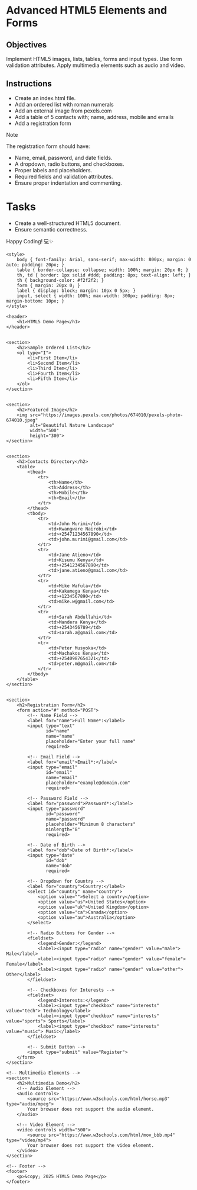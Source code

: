 # Advanced HTML5 Elements and Forms

## Objectives
Implement HTML5 images, lists, tables, forms and input types.
Use form validation attributes.
Apply multimedia elements such as audio and video.

## Instructions

- Create an index.html file.
- Add an ordered list with roman numerals
- Add an external image from pexels.com
- Add a table of 5 contacts with; name, address, mobile and emails
- Add a registration form

>[!NOTE]
>  The registration form should have:
>- Name, email, password, and date fields.
>- A dropdown, radio buttons, and checkboxes.
>- Proper labels and placeholders.
>- Required fields and validation attributes.
>- Ensure proper indentation and commenting.
 
# Tasks
- Create a well-structured HTML5 document.
- Ensure semantic correctness.

Happy Coding! 💻✨

<html lang="en">
<head>
    <meta charset="UTF-8">
    <meta name="viewport" content="width=device-width, initial-scale=1.0">
    <title>HTML5 Document Assignment</title>
    
    <style>
        body { font-family: Arial, sans-serif; max-width: 800px; margin: 0 auto; padding: 20px; }
        table { border-collapse: collapse; width: 100%; margin: 20px 0; }
        th, td { border: 1px solid #ddd; padding: 8px; text-align: left; }
        th { background-color: #f2f2f2; }
        form { margin: 20px 0; }
        label { display: block; margin: 10px 0 5px; }
        input, select { width: 100%; max-width: 300px; padding: 8px; margin-bottom: 10px; }
    </style>
</head>
<body>
 
    <header>
        <h1>HTML5 Demo Page</h1>
    </header>

   
    <section>
        <h2>Sample Ordered List</h2>
        <ol type="I">
            <li>First Item</li>
            <li>Second Item</li>
            <li>Third Item</li>
            <li>Fourth Item</li>
            <li>Fifth Item</li>
        </ol>
    </section>

   
    <section>
        <h2>Featured Image</h2>
        <img src="https://images.pexels.com/photos/674010/pexels-photo-674010.jpeg" 
             alt="Beautiful Nature Landscape" 
             width="500" 
             height="300">
    </section>

  
    <section>
        <h2>Contacts Directory</h2>
        <table>
            <thead>
                <tr>
                    <th>Name</th>
                    <th>Address</th>
                    <th>Mobile</th>
                    <th>Email</th>
                </tr>
            </thead>
            <tbody>
                <tr>
                    <td>John Murimi</td>
                    <td>Kwangware Nairobi</td>
                    <td>+25471234567890</td>
                    <td>john.murimi@gmail.com</td>
                </tr>
                <tr>
                    <td>Jane Atieno</td>
                    <td>Kisumu Kenya</td>
                    <td>+2541234567890</td>
                    <td>jane.atieno@gmail.com</td>
                </tr>
                <tr>
                    <td>Mike Wafula</td>
                    <td>Kakamega Kenya</td>
                    <td>+1234567890</td>
                    <td>mike.w@gmail.com</td>
                </tr>
                <tr>
                    <td>Sarah Abdullahi</td>
                    <td>Mandera Kenya</td>
                    <td>+2543456789</td>
                    <td>sarah.a@gmail.com</td>
                </tr>
                <tr>
                    <td>Peter Musyoka</td>
                    <td>Machakos Kenya</td>
                    <td>+2540987654321</td>
                    <td>peter.m@gmail.com</td>
                </tr>
            </tbody>
        </table>
    </section>

    
    <section>
        <h2>Registration Form</h2>
        <form action="#" method="POST">
            <!-- Name Field -->
            <label for="name">Full Name*:</label>
            <input type="text" 
                   id="name" 
                   name="name" 
                   placeholder="Enter your full name" 
                   required>

            <!-- Email Field -->
            <label for="email">Email*:</label>
            <input type="email" 
                   id="email" 
                   name="email" 
                   placeholder="example@domain.com" 
                   required>

            <!-- Password Field -->
            <label for="password">Password*:</label>
            <input type="password" 
                   id="password" 
                   name="password" 
                   placeholder="Minimum 8 characters" 
                   minlength="8" 
                   required>

            <!-- Date of Birth -->
            <label for="dob">Date of Birth*:</label>
            <input type="date" 
                   id="dob" 
                   name="dob" 
                   required>

            <!-- Dropdown for Country -->
            <label for="country">Country:</label>
            <select id="country" name="country">
                <option value="">Select a country</option>
                <option value="us">United States</option>
                <option value="uk">United Kingdom</option>
                <option value="ca">Canada</option>
                <option value="au">Australia</option>
            </select>

            <!-- Radio Buttons for Gender -->
            <fieldset>
                <legend>Gender:</legend>
                <label><input type="radio" name="gender" value="male"> Male</label>
                <label><input type="radio" name="gender" value="female"> Female</label>
                <label><input type="radio" name="gender" value="other"> Other</label>
            </fieldset>

            <!-- Checkboxes for Interests -->
            <fieldset>
                <legend>Interests:</legend>
                <label><input type="checkbox" name="interests" value="tech"> Technology</label>
                <label><input type="checkbox" name="interests" value="sports"> Sports</label>
                <label><input type="checkbox" name="interests" value="music"> Music</label>
            </fieldset>

            <!-- Submit Button -->
            <input type="submit" value="Register">
        </form>
    </section>

    <!-- Multimedia Elements -->
    <section>
        <h2>Multimedia Demo</h2>
        <!-- Audio Element -->
        <audio controls>
            <source src="https://www.w3schools.com/html/horse.mp3" type="audio/mpeg">
            Your browser does not support the audio element.
        </audio>

        <!-- Video Element -->
        <video controls width="500">
            <source src="https://www.w3schools.com/html/mov_bbb.mp4" type="video/mp4">
            Your browser does not support the video element.
        </video>
    </section>

    <!-- Footer -->
    <footer>
        <p>&copy; 2025 HTML5 Demo Page</p>
    </footer>
</body>
</html>
